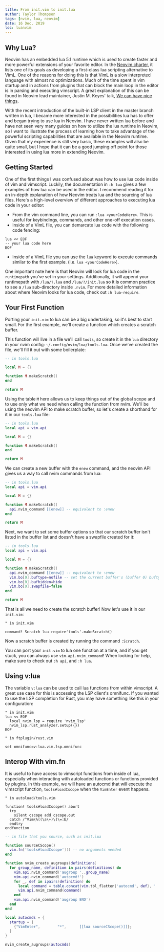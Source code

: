 ```yaml
---
title: From init.vim to init.lua
author: Taylor Thompson
tags: [nvim, lua, neovim]
date: 16 Dec. 2019
loc: luanvim
---
```


## Why Lua?

Neovim has an embedded lua 5.1 runtime which is used to create faster and more powerful extensions of your favorite editor. In the [Neovim charter](https://neovim.io/charter/), it lists one of its goals as developing a first-class lua scripting alternative to VimL. One of the reasons for doing this is that VimL is a slow interpreted language with almost no optimizations. Much of the time spent in vim startup and in actions from plugins that can block the main loop in the editor is in parsing and executing vimscript. A great explanation of this can be found in Neovim lead maintainer, Justin M. Keyes' talk, [We can have nice things](https://www.youtube.com/watch?v=Bt-vmPC_-Ho).

With the recent introduction of the built-in LSP client in the master branch written in lua, I became more interested in the possibilities lua has to offer and began trying to use lua in Neovim. I have never written lua before and have not seen very many guides on how to utilize the lua runtime in Neovim, so I want to illustrate the process of learning how to take advantage of the powerful scripting capabilities that are available in the Neovim runtime. Given that my experience is still very basic, these examples will also be quite small, but I hope that it can be a good jumping off point for those interested in using lua more in extending Neovim.

## Getting Started

One of the first things I was confused about was how to use lua code inside of vim and vimscript. Luckily, the documentation in `:h lua` gives a few examples of how lua can be used in the editor. I recommend reading it for an in-depth explanation of how Neovim treats lua and the sourcing of lua files. Here's a high-level overview of different approaches to executing lua code in your editor:

* From the vim command line, you can run `:lua <yourCodeHere>`. This is useful for keybindings, commands, and other one-off execution cases.
* Inside of a VimL file, you can demarcate lua code with the following code fencing:


```viml
lua << EOF
-- your lua code here
EOF
```

* Inside of a VimL file you can use the `lua` keyword to execute commands similar to the first example. (i.e. `lua <yourCodeHere>`).

One important note here is that Neovim will look for lua code in the `runtimepath` you've set in your settings. Additionally, it will append your runtimepath with `/lua/?.lua` and `/lua/?/init.lua` so it is common practice to see a `/lua` sub-directory inside `.nvim`. For more detailed information about where Neovim looks for lua code, check out `:h lua-require`.

## Your First Function

Porting your `init.vim` to lua can be a big undertaking, so it's best to start small. For the first example, we'll create a function which creates a scratch buffer.

This function will live in a file we'll call `tools`, so create it in the `lua` directory in your nvim config: `~/.config/nvim/lua/tools.lua`. Once we've created the file, we'll fill it out with some boilerplate:

```lua
-- in tools.lua

local M = {}

function M.makeScratch()
end

return M
```

Using the table `M` here allows us to keep things out of the global scope and to use only what we need when calling the function from nvim. We'll be using the neovim API to make scratch buffer, so let's create a shorthand for it in our `tools.lua` file:

```lua
-- in tools.lua
local api = vim.api

local M = {}

function M.makeScratch()
end

return M
```

We can create a new buffer with the `enew` command, and the neovim API gives us a way to call nvim commands from lua:

```lua
-- in tools.lua
local api = vim.api

local M = {}

function M.makeScratch()
  api.nvim_command [[enew]] -- equivalent to :enew
end

return M
```

Next, we want to set some buffer options so that our scratch buffer isn't listed in the buffer list and doesn't have a swapfile created for it:

```lua
-- in tools.lua
local api = vim.api

local M = {}

function M.makeScratch()
  api.nvim_command [[enew]] -- equivalent to :enew
  vim.bo[0].buftype=nofile -- set the current buffer's (buffer 0) buftype to nofile
  vim.bo[0].bufhidden=hide
  vim.bo[0].swapfile=false
end

return M
```

That is all we need to create the scratch buffer! Now let's use it in our `init.vim`:

```viml
" in init.vim

command! Scratch lua require'tools'.makeScratch()
```

Now a scratch buffer is created by running the command `:Scratch`.

You can port your `init.vim` to lua one function at a time, and if you get stuck, you can always use `vim.api.nvim_command`! When looking for help, make sure to check out `:h api`, and `:h lua`.

## Using v:lua

The variable `v:lua` can be used to call lua functions from within vimscript. A great use case for this is accessing the LSP client's omnifunc. If you wanted to use the LSP completion for Rust, you may have something like this in your configuration:

```viml
" in init.vim
lua << EOF
  local nvim_lsp = require 'nvim_lsp'
  nvim_lsp.rust_analyzer.setup({})
EOF
```

```viml
" in ftplugin/rust.vim

set omnifunc=v:lua.vim.lsp.omnifunc
```

## Interop With vim.fn

It is useful to have access to vimscript functions from inside of lua, especially when interacting with autoloaded functions or functions provided by plugins. In this example, we will have an autocmd that will execute the vimscript function, `tools#loadCscope` when the `VimEnter` event happens.

```viml
" in autoload/tools.vim

function! tools#loadCscope() abort
  try
    silent cscope add cscope.out
  catch /^Vim\%((\a\+)\)\=:E/
  endtry
endfunction
```

```lua
-- in file that you source, such as init.lua

function sourceCScope()
  vim.fn['tools#loadCscope']() -- no arguments needed
end

function nvim_create_augroups(definitions)
  for group_name, definition in pairs(definitions) do
    vim.api.nvim_command('augroup '..group_name)
    vim.api.nvim_command('autocmd!')
    for _, def in ipairs(definition) do
      local command = table.concat(vim.tbl_flatten{'autocmd', def}, ' ')
      vim.api.nvim_command(command)
    end
    vim.api.nvim_command('augroup END')
  end
end

local autocmds = {
  startup = {
    {"VimEnter",        "*",      [[lua sourceCScope()]]};
  }
}

nvim_create_augroups(autocmds)
```
